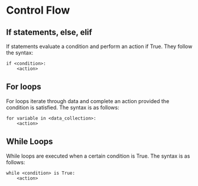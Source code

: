 # Control Flow
## If statements, else, elif
If statements evaluate a condition and perform an action if True. They follow the syntax:

```
if <condition>:
    <action>
```


## For loops
For loops iterate through data and complete an action provided the condition is satisfied. The syntax is as follows:
```
for variable in <data_collection>:
    <action>
```

## While Loops
While loops are executed when a certain condition is True. The syntax is as follows:
```
while <condition> is True:
    <action>
```

